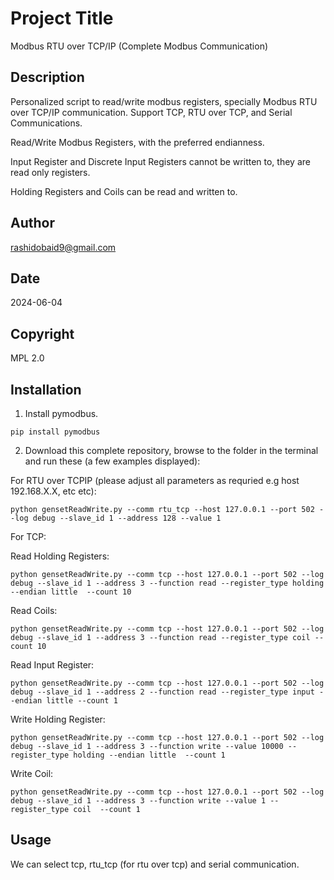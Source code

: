 # Project Title
Modbus RTU over TCP/IP (Complete Modbus Communication)

## Description
Personalized script to read/write modbus registers, specially Modbus RTU over TCP/IP communication. 
Support TCP, RTU over TCP, and Serial Communications. 

Read/Write Modbus Registers, with the preferred endianness.  

Input Register and Discrete Input Registers cannot be written to, they are read only registers.

Holding Registers and Coils can be read and written to.

## Author
rashidobaid9@gmail.com

## Date
2024-06-04

## Copyright
MPL 2.0

## Installation
1. Install pymodbus.

```pip install pymodbus```

2. Download this complete repository, browse to the folder in the terminal and run these (a few examples displayed):

For RTU over TCPIP (please adjust all parameters as requried e.g host 192.168.X.X, etc etc): 

```python gensetReadWrite.py --comm rtu_tcp --host 127.0.0.1 --port 502 --log debug --slave_id 1 --address 128 --value 1```

For TCP:

Read Holding Registers:

```python gensetReadWrite.py --comm tcp --host 127.0.0.1 --port 502 --log debug --slave_id 1 --address 3 --function read --register_type holding --endian little  --count 10```

Read Coils:

```python gensetReadWrite.py --comm tcp --host 127.0.0.1 --port 502 --log debug --slave_id 1 --address 3 --function read --register_type coil --count 10```

Read Input Register:

```python gensetReadWrite.py --comm tcp --host 127.0.0.1 --port 502 --log debug --slave_id 1 --address 2 --function read --register_type input --endian little --count 1```

Write Holding Register:

```python gensetReadWrite.py --comm tcp --host 127.0.0.1 --port 502 --log debug --slave_id 1 --address 3 --function write --value 10000 --register_type holding --endian little  --count 1```

Write Coil:

```python gensetReadWrite.py --comm tcp --host 127.0.0.1 --port 502 --log debug --slave_id 1 --address 3 --function write --value 1 --register_type coil  --count 1```

## Usage
We can select tcp, rtu_tcp (for rtu over tcp) and serial communication.